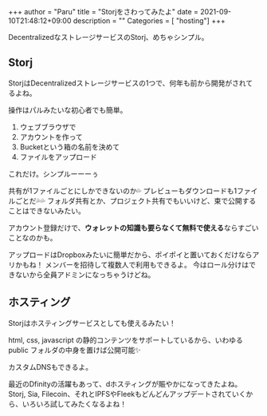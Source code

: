+++
author = "Paru"
title = "Storjをさわってみたよ"
date = 2021-09-10T21:48:12+09:00
description = ""
Categories = [ "hosting"]
+++

DecentralizedなストレージサービスのStorj、めちゃシンプル。

<!--more-->

## Storj

StorjはDecentralizedストレージサービスの1つで、何年も前から開発がされてるよね。

操作はパルみたいな初心者でも簡単。

1. ウェブブラウザで
2. アカウントを作って
3. Bucketという箱の名前を決めて
4. ファイルをアップロード

これだけ。シンプルーーーぅ

共有が1ファイルごとにしかできないのか💦
プレビューもダウンロードも1ファイルごとだ💦💦
フォルダ共有とか、プロジェクト共有でもいいけど、束で公開することはできないみたい。

アカウント登録だけで、**ウォレットの知識も要らなくて無料で使える**ならすごいことなのかも。

アップロードはDropboxみたいに簡単だから、ポイポイと置いておくだけならアリかもね！
メンバーを招待して複数人で利用もできるよ。
今はロール分けはできないから全員アドミンになっちゃうけどね。

## ホスティング

Storjはホスティングサービスとしても使えるみたい！

html, css, javascript の静的コンテンツをサポートしているから、いわゆる public フォルダの中身を置けば公開可能✨

カスタムDNSもできるよ。


最近のDfinityの活躍もあって、dホスティングが賑やかになってきたよね。
Storj, Sia, Filecoin、それとIPFSやFleekもどんどんアップデートされていくから、いろいろ試してみたくなるよね！
